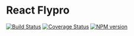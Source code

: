 React Flypro
============

[![Build Status](https://travis-ci.org/stremann/react-flypro.svg?branch=master)](https://travis-ci.org/stremann/react-flypro)
[![Coverage Status](https://coveralls.io/repos/github/stremann/react-flypro/badge.svg?branch=master)](https://coveralls.io/github/stremann/react-flypro?branch=master)
[![NPM version](https://img.shields.io/npm/v/react-flypro.svg)](https://www.npmjs.com/package/react-flypro)
